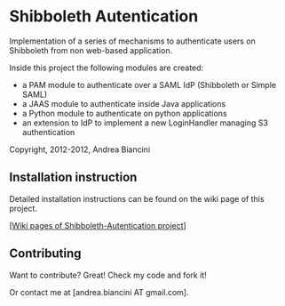 Shibboleth Autentication
========================

Implementation of a series of mechanisms to authenticate users on Shibboleth from non 
web-based application.

Inside this project the following modules are created:

  * a PAM module to authenticate over a SAML IdP (Shibboleth or Simple SAML)
  * a JAAS module to authenticate inside Java applications
  * a Python module to authenticate on python applications
  * an extension to IdP to implement a new LoginHandler managing S3 authentication
  
Copyright, 2012-2012, Andrea Biancini


Installation instruction
------------------------

Detailed installation instructions can be found on the wiki page of this project.

  [[Wiki pages of Shibboleth-Autentication project](https://github.com/biancini/Shibboleth-Authentication/wiki)]


Contributing
------------
Want to contribute? Great! Check my code and fork it!

Or contact me at [andrea.biancini AT gmail.com].
